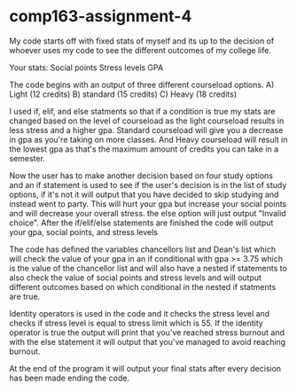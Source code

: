 # comp163-assignment-4

My code starts off with fixed stats of myself and its up to the decision of whoever uses my code to see the different outcomes of my college life.

Your stats:
Social points
Stress levels
GPA

The code begins with an output of three different courseload options. 
A) Light (12 credits)
B) standard (15 credits)
C) Heavy (18 credits)

I used if, elif, and else statments so that if a condition is true my stats are changed based on the level of courseload as the light courseload results in less stress and a higher gpa. Standard courseload will give you a decrease in gpa as you're taking on more classes. And Heavy courseload will result in the lowest gpa as that's the maximum amount of credits you can take in a semester.

Now the user has to make another decision based on four study options and an if statement is used to see if the user's decision is in the list of study options, if it's not it will output that you have decided to skip studying and instead went to party. This will hurt your gpa but increase your social points and will decrease your overall stress. the else option will just output "Invalid choice". After the if/elif/else statements are finished the code will output your gpa, social points, and stress levels

The code has defined the variables chancellors list and Dean's list which will check the value of your gpa  in an if conditional with gpa >= 3.75 which is the value of the chancellor list and will also have a nested if statements to also check the value of social points and stress levels and will output different outcomes based on which conditional in the nested if statments are true.

Identity operators is used in the code and it checks the stress level and checks if stress level is equal to stress limit which is 55. If the identity operator is true the output will print that you've reached stress burnout
and with the else statement it will output that you've managed to avoid reaching burnout.

At the end of the program it will output your final stats after every decision has been made ending the code.
 

